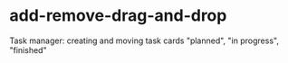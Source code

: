 # add-remove-drag-and-drop
Task manager: creating and moving task cards "planned", "in progress", "finished"

